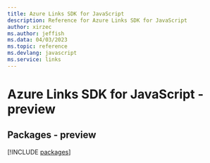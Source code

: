 ```yaml
---
title: Azure Links SDK for JavaScript
description: Reference for Azure Links SDK for JavaScript
author: xirzec
ms.author: jeffish
ms.data: 04/03/2023
ms.topic: reference
ms.devlang: javascript
ms.service: links
---
```

# Azure Links SDK for JavaScript - preview
## Packages - preview
[!INCLUDE [packages](links-index.md)]